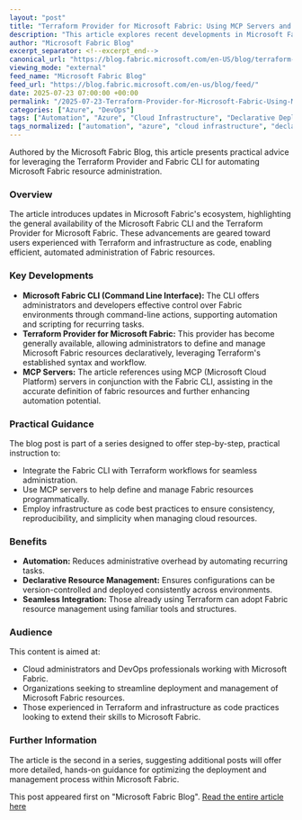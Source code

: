 ```yaml
---
layout: "post"
title: "Terraform Provider for Microsoft Fabric: Using MCP Servers and Fabric CLI"
description: "This article explores recent developments in Microsoft Fabric tooling, focusing on the general availability of the Fabric CLI and Terraform Provider. It outlines how these tools simplify and automate Microsoft Fabric administration and provides practical guidance for defining Fabric resources programmatically."
author: "Microsoft Fabric Blog"
excerpt_separator: <!--excerpt_end-->
canonical_url: "https://blog.fabric.microsoft.com/en-US/blog/terraform-provider-for-microsoft-fabric-2-using-the-terraform-mcp-server-and-fabric-cli-to-help-define-your-fabric-resources/"
viewing_mode: "external"
feed_name: "Microsoft Fabric Blog"
feed_url: "https://blog.fabric.microsoft.com/en-us/blog/feed/"
date: 2025-07-23 07:00:00 +00:00
permalink: "/2025-07-23-Terraform-Provider-for-Microsoft-Fabric-Using-MCP-Servers-and-Fabric-CLI.html"
categories: ["Azure", "DevOps"]
tags: ["Automation", "Azure", "Cloud Infrastructure", "Declarative Deployment", "DevOps", "DevOps Practices", "Fabric CLI", "IaC", "MCP Server", "Microsoft Fabric", "News", "Resource Management", "Terraform"]
tags_normalized: ["automation", "azure", "cloud infrastructure", "declarative deployment", "devops", "devops practices", "fabric cli", "iac", "mcp server", "microsoft fabric", "news", "resource management", "terraform"]
---
```


Authored by the Microsoft Fabric Blog, this article presents practical advice for leveraging the Terraform Provider and Fabric CLI for automating Microsoft Fabric resource administration.<!--excerpt_end-->

### Overview

The article introduces updates in Microsoft Fabric's ecosystem, highlighting the general availability of the Microsoft Fabric CLI and the Terraform Provider for Microsoft Fabric. These advancements are geared toward users experienced with Terraform and infrastructure as code, enabling efficient, automated administration of Fabric resources.

### Key Developments

- **Microsoft Fabric CLI (Command Line Interface):** The CLI offers administrators and developers effective control over Fabric environments through command-line actions, supporting automation and scripting for recurring tasks.
- **Terraform Provider for Microsoft Fabric:** This provider has become generally available, allowing administrators to define and manage Microsoft Fabric resources declaratively, leveraging Terraform's established syntax and workflow.
- **MCP Servers:** The article references using MCP (Microsoft Cloud Platform) servers in conjunction with the Fabric CLI, assisting in the accurate definition of fabric resources and further enhancing automation potential.

### Practical Guidance

The blog post is part of a series designed to offer step-by-step, practical instruction to:

- Integrate the Fabric CLI with Terraform workflows for seamless administration.
- Use MCP servers to help define and manage Fabric resources programmatically.
- Employ infrastructure as code best practices to ensure consistency, reproducibility, and simplicity when managing cloud resources.

### Benefits

- **Automation:** Reduces administrative overhead by automating recurring tasks.
- **Declarative Resource Management:** Ensures configurations can be version-controlled and deployed consistently across environments.
- **Seamless Integration:** Those already using Terraform can adopt Fabric resource management using familiar tools and structures.

### Audience

This content is aimed at:

- Cloud administrators and DevOps professionals working with Microsoft Fabric.
- Organizations seeking to streamline deployment and management of Microsoft Fabric resources.
- Those experienced in Terraform and infrastructure as code practices looking to extend their skills to Microsoft Fabric.

### Further Information

The article is the second in a series, suggesting additional posts will offer more detailed, hands-on guidance for optimizing the deployment and management process within Microsoft Fabric.

This post appeared first on "Microsoft Fabric Blog". [Read the entire article here](https://blog.fabric.microsoft.com/en-US/blog/terraform-provider-for-microsoft-fabric-2-using-the-terraform-mcp-server-and-fabric-cli-to-help-define-your-fabric-resources/)
